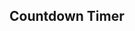<script>
import CountdownTimer from '~components/tasks/examples/CountdownTimer.vue'

export default {
  components: {
    CountdownTimer
  }
}
</script>

## Countdown Timer

<div class="showcase">
    <CountdownTimer />
</div>

<!-- ### Script

```js
const COUNT_START = 10

export default {
  data: () => ({
    count: COUNT_START
  }),

  tasks: (t, { timeout }) => ({
    counter: t(function * () {
      this.count = COUNT_START
      while (this.count > 0) {
        // Pause before each count.
        yield timeout(300)
        --this.count
      }
      this.count = 'DONE'
    })
    // If called again, restart counter.
    .flow('restart')
  })
}
```

### Template

```html
<div>
  <div class="countdown-timer ">
    <p> Count: {{ this.count }}</p>
    <button @click="counter.run()"> Start Over </button>
  </div>
</div>
``` -->
